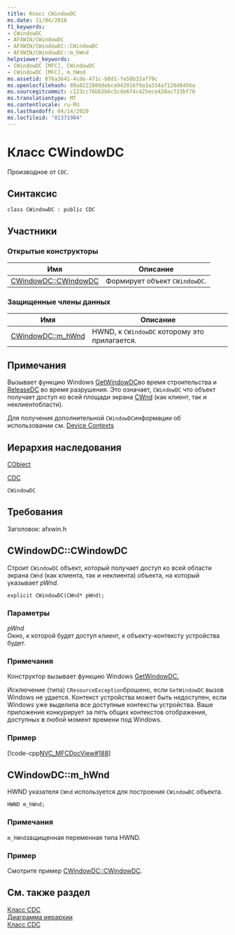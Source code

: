 ```yaml
---
title: Класс CWindowDC
ms.date: 11/04/2016
f1_keywords:
- CWindowDC
- AFXWIN/CWindowDC
- AFXWIN/CWindowDC::CWindowDC
- AFXWIN/CWindowDC::m_hWnd
helpviewer_keywords:
- CWindowDC [MFC], CWindowDC
- CWindowDC [MFC], m_hWnd
ms.assetid: 876a3641-4cde-471c-b0d1-fe58b32af79c
ms.openlocfilehash: 89a822280ddebca942016f9a3a334a7128d8456a
ms.sourcegitcommit: c123cc76bb2b6c5cde6f4c425ece420ac733bf70
ms.translationtype: MT
ms.contentlocale: ru-RU
ms.lasthandoff: 04/14/2020
ms.locfileid: "81371984"
---
```

# <a name="cwindowdc-class"></a>Класс CWindowDC

Производное от `CDC`.

## <a name="syntax"></a>Синтаксис

```
class CWindowDC : public CDC
```

## <a name="members"></a>Участники

### <a name="public-constructors"></a>Открытые конструкторы

|Имя|Описание|
|----------|-----------------|
|[CWindowDC::CWindowDC](#cwindowdc)|Формирует объект `CWindowDC`.|

### <a name="protected-data-members"></a>Защищенные члены данных

|Имя|Описание|
|----------|-----------------|
|[CWindowDC::m_hWnd](#m_hwnd)|HWND, к `CWindowDC` которому это прилагается.|

## <a name="remarks"></a>Примечания

Вызывает функцию Windows [GetWindowDC](/windows/win32/api/winuser/nf-winuser-getwindowdc)во время строительства и [ReleaseDC](/windows/win32/api/winuser/nf-winuser-releasedc) во время разрушения. Это означает, `CWindowDC` что объект получает доступ ко всей площади экрана [CWnd](../../mfc/reference/cwnd-class.md) (как клиент, так и неклиентобласти).

Для получения дополнительной `CWindowDC`информации об использовании см. [Device Contexts](../../mfc/device-contexts.md)

## <a name="inheritance-hierarchy"></a>Иерархия наследования

[CObject](../../mfc/reference/cobject-class.md)

[CDC](../../mfc/reference/cdc-class.md)

`CWindowDC`

## <a name="requirements"></a>Требования

Заголовок: afxwin.h

## <a name="cwindowdccwindowdc"></a><a name="cwindowdc"></a>CWindowDC::CWindowDC

Строит `CWindowDC` объект, который получает доступ ко всей области экрана `CWnd` (как клиента, так и неклиента) объекта, на который указывает *pWnd.*

```
explicit CWindowDC(CWnd* pWnd);
```

### <a name="parameters"></a>Параметры

*pWnd*<br/>
Окно, к которой будет доступ клиент, к объекту-контексту устройства будет.

### <a name="remarks"></a>Примечания

Конструктор вызывает функцию Windows [GetWindowDC.](/windows/win32/api/winuser/nf-winuser-getwindowdc)

Исключение (типа) `CResourceException`брошено, если `GetWindowDC` вызов Windows не удается. Контекст устройства может быть недоступен, если Windows уже выделила все доступные контексты устройства. Ваше приложение конкурирует за пять общих контекстов отображения, доступных в любой момент времени под Windows.

### <a name="example"></a>Пример

[!code-cpp[NVC_MFCDocView#188](../../mfc/codesnippet/cpp/cwindowdc-class_1.cpp)]

## <a name="cwindowdcm_hwnd"></a><a name="m_hwnd"></a>CWindowDC::m_hWnd

HWND указателя `CWnd` используется для построения `CWindowDC` объекта.

```
HWND m_hWnd;
```

### <a name="remarks"></a>Примечания

`m_hWnd`защищенная переменная типа HWND.

### <a name="example"></a>Пример

  Смотрите пример [CWindowDC::CWindowDC](#cwindowdc).

## <a name="see-also"></a>См. также раздел

[Класс CDC](../../mfc/reference/cdc-class.md)<br/>
[Диаграмма иерархии](../../mfc/hierarchy-chart.md)<br/>
[Класс CDC](../../mfc/reference/cdc-class.md)
